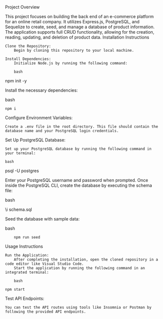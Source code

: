 Project Overview

This project focuses on building the back end of an e-commerce platform for an online retail company. It utilizes Express.js, PostgreSQL, and Sequelize to create, seed, and manage a database of product information. The application supports full CRUD functionality, allowing for the creation, reading, updating, and deletion of product data.
Installation Instructions

    Clone the Repository:
        Begin by cloning this repository to your local machine.

    Install Dependencies:
        Initialize Node.js by running the following command:

        bash

npm init -y

Install the necessary dependencies:

bash

    npm i

Configure Environment Variables:

    Create a .env file in the root directory. This file should contain the database name and your PostgreSQL login credentials.

Set Up PostgreSQL Database:

    Set up your PostgreSQL database by running the following command in your terminal:

    bash

psql -U postgres

Enter your PostgreSQL username and password when prompted.
Once inside the PostgreSQL CLI, create the database by executing the schema file:

bash

\i schema.sql

Seed the database with sample data:

bash

        npm run seed

Usage Instructions

    Run the Application:
        After completing the installation, open the cloned repository in a code editor like Visual Studio Code.
        Start the application by running the following command in an integrated terminal:

        bash

    npm start

Test API Endpoints:

    You can test the API routes using tools like Insomnia or Postman by following the provided API endpoints.